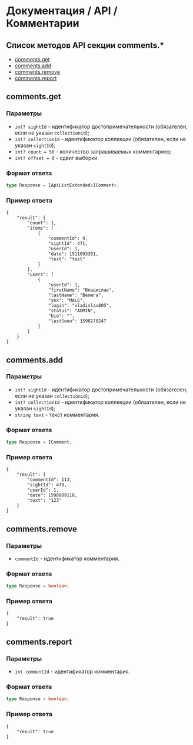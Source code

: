 # Документация / API / Комментарии
## Список методов API секции comments.*
* [comments.get](#commentsget)
* [comments.add](#commentsadd)
* [comments.remove](#commentsremove)
* [comments.report](#commentsreport)

## comments.get
### Параметры
* `int? sightId` - идентификатор достопримечательности (обязателен, если не указан `collectionid`);
* `int? collectionId` - идентификатор коллекции (обязателен, если не указан `sightId`);
* `int? count = 50` - количество запрашиваемых комментариев;
* `int? offset = 0` - сдвиг выборки.

### Формат ответа
```ts
type Response = IApiListExtended<IComment>;
```

### Пример ответа
```json5
{
    "result": {
        "count": 1,
        "items": [
            {
                "commentId": 9,
                "sightId": 471,
                "userId": 1,
                "date": 1511093391,
                "text": "test"
            }
        ],
        "users": [
            {
                "userId": 1,
                "firstName": "Владислав",
                "lastName": "Велюга",
                "sex": "MALE",
                "login": "vladislav805",
                "status": "ADMIN",
                "bio": "",
                "lastSeen": 1598278247
            }
        ]
    }
}
```

## comments.add
### Параметры
* `int? sightId` - идентификатор достопримечательности (обязателен, если не указан `collectionid`);
* `int? collectionId` - идентификатор коллекции (обязателен, если не указан `sightId`);
* `string text` - текст комментария.

### Формат ответа
```ts
type Response = IComment;
``` 

### Пример ответа
```json5
{
    "result": {
        "commentId": 113,
        "sightId": 470,
        "userId": 1,
        "date": 1598889118,
        "text": "123"
    }
}
```

## comments.remove
### Параметры
* `commentId` - идентификатор комментария.

### Формат ответа
```ts
type Response = boolean;
```

### Пример ответа
```json5
{
    "result": true
}
```

## comments.report
### Параметры
* `int commentId` - идентификатор комментария.

### Формат ответа
```ts
type Response = boolean;
```

### Пример ответа
```json5
{
    "result": true
}
```
